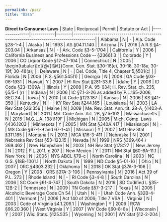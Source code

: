```yaml
---
permalink: /pix/
title: "Data"
---
```


**Direct to Consumer Laws**
| State          | Reciprocal | Permit | Statute or Act                                                                          |
|----------------|------------|--------|-----------------------------------------------------------------------------------------|
| Alabama        | N          | -      | Ala. Code §28-1-4                                                                       |
| Alaska         | N          | 1993   | AS §04.11.140                                                                           |
| Arizona        | N          | 2016   | A.R.S.§4-203.04                                                                         |
| Arkansas       | N          | -      | Ark. Code §3-5-1704                                                                     |
| California     | Y          | 2006   | California Business and Professions Code -- §23661.3                                    |
| Colorado       | Y          | 2006   | CO Liquor Code §12-47-104                                                               |
| Connecticut    | N          | 2005   | \begin{tabular}[c]{@{}l@{}}Conn. Gen. Stat. §30-16(e), 30-18, 30-18a, 30-19f, 30-48(a); |
| Delaware       | N          | -      | Del. Code, Title 4, Chapter 5,§501(c)                                                   |
| Florida        | N          | 2006   | F.S. §561.545(1)                                                                        |
| Georgia        | N          | 2008   | GA Code §03-06-1931                                                                     |
| Hawaii         | Y          | 2007   | HI Rev Stat §281-33.6                                                                   |
| Idaho          | Y          | 2006   | ID Code §23-1309A                                                                       |
| Illinois       | Y          | 2008   | P.A. 95-634; Ill. Rev. Stat. ch. 235, §5/5-1 (r)                                        |
| Indiana        | N          | 2006   | IC §7.1-3-26 as added by P.L.165-2006, SEC.34.                                          |
| Iowa           | Y          | 2010   | IA Code §123.187                                                                        |
| Kansas         | N          | 2006   | KS §41-350                                                                              |
| Kentucky       | N          | -      | KY Rev Stat §244.165                                                                    |
| Louisiana      | N          | 2003   | LA Rev Stat §26:359                                                                     |
| Maine          | N          | 2009   | Me. Rev. Stat. Ann. tit. 28-A, §1403-A                                                  |
| Maryland       | N          | 2011   | Md. Code Ann. Art. 2B, §7.5-102                                                         |
| Massachusetts  | N          | 2015   | M.G.L.A. 138 §19F                                                                       |
| Michigan       | N          | 2005   | Mich. Comp. Laws §436.1203                                                              |
| Minnesota      | Y          | 2005   | MN Stat §340A.417                                                                       |
| Mississippi    | N          | -      | MS Code §67-1-9 and 67-1-41                                                             |
| Missouri       | Y          | 2007   | MO Rev Stat §311.185                                                                    |
| Montana        | N          | 2013   | MCA §16-3-411                                                                           |
| Nebraska       | N          | 2001   | Nebraska Rev Stat §53-123.15                                                            |
| Nevada         | N          | 1999   | NRS §369.464 / 369.462                                                                  |
| New Hampshire  | N          | 2003   | NH Rev Stat §178:27                                                                     |
| New Jersey     | N          | 2012   | P.L.2011, c.207                                                                         |
| New Mexico     | Y          | 2011   | NM Stat §60-6A-11.1                                                                     |
| New York       | N          | 2005   | NYS ABCL §79-c                                                                          |
| North Carolina | N          | 2003   | NC G.S. §18B-1001.1                                                                     |
| North Dakota   | N          | 1999   | ND Code §5-01-16                                                                        |
| Ohio           | N          | 2007   | ORC §4303.232                                                                           |
| Oklahoma       | N          | 2018   | OK Stat §37A-3-106                                                                      |
| Oregon         | Y          | 2008   | ORS §37A-3-106                                                                          |
| Pennsylvania   | N          | 2016   | Act 39 of P.L. 273                                                                      |
| Rhode Island   | N          | -      | RI Code §3-4-8                                                                          |
| South Carolina | N          | 2006   | SC Code §61-4-747                                                                       |
| South Dakota   | N          | 2016   | SD Codified L §35-12B-2                                                                 |
| Tennessee      | N          | 2009   | TN Code §57-3-217                                                                       |
| Texas          | N          | 2005   | Alcoholic Beverage Code Ch 54                                                           |
| Utah           | N          | -      | Utah Code Ann. §32B-4-401                                                               |
| Vermont        | N          | 2006   | Act 140 of 2006; Title 7 VSA                                                            |
| Virginia       | N          | 2003   | Code of Virginia §4.1.209.1                                                             |
| Washington     | Y          | 2006   | RCW §66.20.360                                                                          |
| West Virginia  | Y          | 2007   | WV Code §60-8-6a                                                                        |
| Wisconsin      | Y          | 2007   | Wis. Stats. §125.535                                                                    |
| Wyoming        | N          | 2001   | WY Stat §12-2-204                                                                       |

